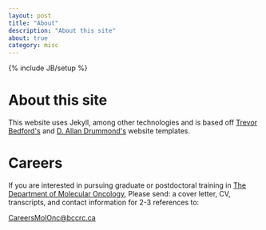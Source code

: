 ```yaml
---
layout: post
title: "About"
description: "About this site"
about: true
category: misc
---
```

{% include JB/setup %}

# About this site

This website uses Jekyll, among other technologies and is based off [Trevor Bedford's](http://bedford.io) and [D. Allan Drummond's](http://drummondlab.org/about.html) website templates.

# Careers

If you are interested in pursuing graduate or postdoctoral training in [The Department of Molecular Oncology](http://molonc.bccrc.ca/), Please send: a cover letter, CV, transcripts, and contact information for 2-3 references to:

<a href="mailto:CareersMolOnc@bccrc.ca">CareersMolOnc@bccrc.ca</a> <br>
